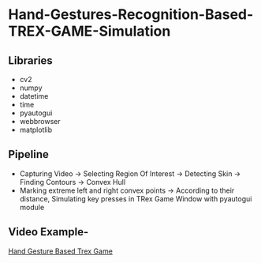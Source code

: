 # Hand-Gestures-Recognition-Based-TREX-GAME-Simulation
## Libraries

-  cv2
-  numpy
-  datetime
-  time
-  pyautogui
-  webbrowser
-  matplotlib

## Pipeline
* Capturing Video -> Selecting Region Of Interest -> Detecting Skin -> Finding Contours -> Convex Hull
* Marking extreme left and right convex points -> According to their distance, Simulating key presses in TRex Game Window with pyautogui module

## Video Example-
[Hand Gesture Based Trex Game](https://www.youtube.com/watch?v=FgvzvBxgXb0)







